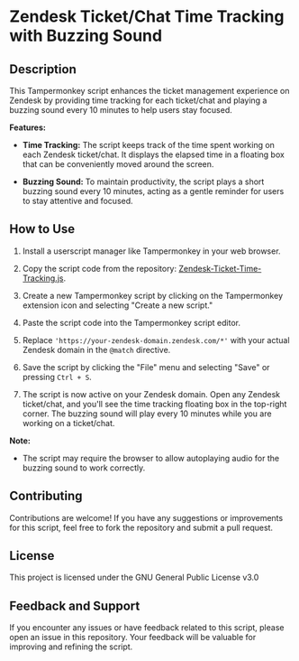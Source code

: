 # Zendesk Ticket/Chat Time Tracking with Buzzing Sound

## Description

This Tampermonkey script enhances the ticket management experience on Zendesk by providing time tracking for each ticket/chat and playing a buzzing sound every 10 minutes to help users stay focused.

**Features:**

- **Time Tracking:** The script keeps track of the time spent working on each Zendesk ticket/chat. It displays the elapsed time in a floating box that can be conveniently moved around the screen.

- **Buzzing Sound:** To maintain productivity, the script plays a short buzzing sound every 10 minutes, acting as a gentle reminder for users to stay attentive and focused.

## How to Use

1. Install a userscript manager like Tampermonkey in your web browser.

2. Copy the script code from the repository: [Zendesk-Ticket-Time-Tracking.js](https://github.com/your-username/Zendesk-Ticket-Time-Tracking/blob/main/Zendesk-Ticket-Time-Tracking.js).

3. Create a new Tampermonkey script by clicking on the Tampermonkey extension icon and selecting "Create a new script."

4. Paste the script code into the Tampermonkey script editor.

5. Replace `'https://your-zendesk-domain.zendesk.com/*'` with your actual Zendesk domain in the `@match` directive.

6. Save the script by clicking the "File" menu and selecting "Save" or pressing `Ctrl + S`.

7. The script is now active on your Zendesk domain. Open any Zendesk ticket/chat, and you'll see the time tracking floating box in the top-right corner. The buzzing sound will play every 10 minutes while you are working on a ticket/chat.

**Note:**

- The script may require the browser to allow autoplaying audio for the buzzing sound to work correctly.

## Contributing

Contributions are welcome! If you have any suggestions or improvements for this script, feel free to fork the repository and submit a pull request.

## License

This project is licensed under the GNU General Public License v3.0

## Feedback and Support

If you encounter any issues or have feedback related to this script, please open an issue in this repository. Your feedback will be valuable for improving and refining the script.
